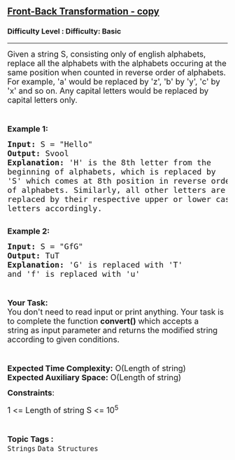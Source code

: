 <h2><a href="https://www.geeksforgeeks.org/problems/front-back-transformation1659/1?page=2&category=Strings&difficulty=Basic&status=unsolved&sortBy=latest">Front-Back Transformation - copy</a></h2><h3>Difficulty Level : Difficulty: Basic</h3><hr><div class="problems_problem_content__Xm_eO" bis_skin_checked="1"><p><span style="font-size:18px">Given a string S, consisting only of english alphabets, replace all the alphabets with the alphabets occuring at the same position when counted in reverse order of alphabets. For example, 'a' would be replaced by 'z', 'b' by 'y', 'c' by 'x' and so on. Any capital letters would be replaced by capital letters only.</span></p>

<p>&nbsp;</p>

<p><span style="font-size:18px"><strong>Example 1:</strong></span></p>

<pre><span style="font-size:18px"><strong>Input:</strong> S = "Hello"
<strong>Output:</strong> Svool
<strong>Explanation:</strong> 'H' is the 8th letter from the
beginning of alphabets, which is replaced by
'S' which comes at 8th position in reverse order
of alphabets. Similarly, all other letters are 
replaced by their respective upper or lower case 
letters accordingly.</span>
</pre>

<p><br>
<span style="font-size:18px"><strong>Example 2:</strong></span></p>

<pre><span style="font-size:18px"><strong>Input:</strong> S = "GfG"
<strong>Output:</strong> TuT
<strong>Explanation: </strong>'G' is replaced with 'T'
and 'f' is replaced with 'u'</span></pre>

<p>&nbsp;</p>

<p><span style="font-size:18px"><strong>Your Task:&nbsp;&nbsp;</strong><br>
You don't need to read input or print anything. Your task is to complete the function&nbsp;<strong>convert()</strong>&nbsp;which accepts a string&nbsp;as input parameter and returns the modified&nbsp;string according to given conditions.&nbsp;</span></p>

<p>&nbsp;</p>

<p><span style="font-size:18px"><strong>Expected Time Complexity:</strong>&nbsp;O(Length of string)<br>
<strong>Expected Auxiliary Space:</strong>&nbsp;O(Length of string)</span></p>

<p><span style="font-size:18px"><strong>Constraints</strong>:</span></p>

<p><span style="font-size:18px">1&nbsp;&lt;=&nbsp;Length of string S &lt;= 10<sup>5</sup></span></p>
</div><br><p><span style=font-size:18px><strong>Topic Tags : </strong><br><code>Strings</code>&nbsp;<code>Data Structures</code>&nbsp;